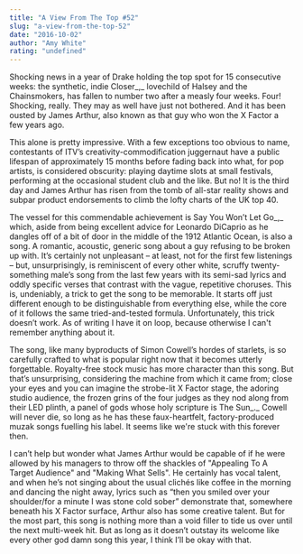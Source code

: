 ```yaml
---
title: "A View From The Top #52"
slug: "a-view-from-the-top-52"
date: "2016-10-02"
author: "Amy White"
rating: "undefined"
---
```


Shocking news in a year of Drake holding the top spot for 15 consecutive weeks: the synthetic, indie Closer_,_ lovechild of Halsey and the Chainsmokers, has fallen to number two after a measly four weeks. Four! Shocking, really. They may as well have just not bothered. And it has been ousted by James Arthur, also known as that guy who won the X Factor a few years ago.

This alone is pretty impressive. With a few exceptions too obvious to name, contestants of ITV’s creativity-commodification juggernaut have a public lifespan of approximately 15 months before fading back into what, for pop artists, is considered obscurity: playing daytime slots at small festivals, performing at the occasional student club and the like. But no! It is the third day and James Arthur has risen from the tomb of all-star reality shows and subpar product endorsements to climb the lofty charts of the UK top 40.

The vessel for this commendable achievement is Say You Won’t Let Go_,_ which, aside from being excellent advice for Leonardo DiCaprio as he dangles off of a bit of door in the middle of the 1912 Atlantic Ocean, is also a song. A romantic, acoustic, generic song about a guy refusing to be broken up with. It’s certainly not unpleasant – at least, not for the first few listenings – but, unsurprisingly, is reminiscent of every other white, scruffy twenty-something male’s song from the last few years with its semi-sad lyrics and oddly specific verses that contrast with the vague, repetitive choruses. This is, undeniably, a trick to get the song to be memorable. It starts off just different enough to be distinguishable from everything else, while the core of it follows the same tried-and-tested formula. Unfortunately, this trick doesn’t work. As of writing I have it on loop, because otherwise I can't remember anything about it.

The song, like many byproducts of Simon Cowell’s hordes of starlets, is so carefully crafted to what is popular right now that it becomes utterly forgettable. Royalty-free stock music has more character than this song. But that’s unsurprising, considering the machine from which it came from; close your eyes and you can imagine the strobe-lit X Factor stage, the adoring studio audience, the frozen grins of the four judges as they nod along from their LED plinth, a panel of gods whose holy scripture is The Sun_._ Cowell will never die, so long as he has these faux-heartfelt, factory-produced muzak songs fuelling his label. It seems like we're stuck with this forever then.

I can’t help but wonder what James Arthur would be capable of if he were allowed by his managers to throw off the shackles of "Appealing To A Target Audience" and "Making What Sells". He certainly has vocal talent, and when he’s not singing about the usual clichés like coffee in the morning and dancing the night away, lyrics such as “then you smiled over your shoulder/for a minute I was stone cold sober” demonstrate that, somewhere beneath his X Factor surface, Arthur also has some creative talent. But for the most part, this song is nothing more than a void filler to tide us over until the next multi-week hit. But as long as it doesn’t outstay its welcome like every other god damn song this year, I think I’ll be okay with that.
